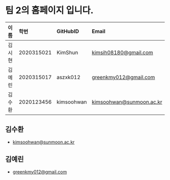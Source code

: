 # 팀 2의 홈페이지 입니다.

| 이름 | 학번 | GitHubID | Email |
|:----|:----|:----|:----|
| 김시현 | 2020315021 | KimShun | kimsih08180@gmail.com |
| 김예린 | 2020315017 | aszxk012 | greenkmy012@gmail.com |
| 김수환| 2020123456 | kimsoohwan | kimsoohwan@sunmoon.ac.kr |


## 김수환
- kimsoohwan@sunmoon.ac.kr

## 김예린
- greenkmy012@gmail.com